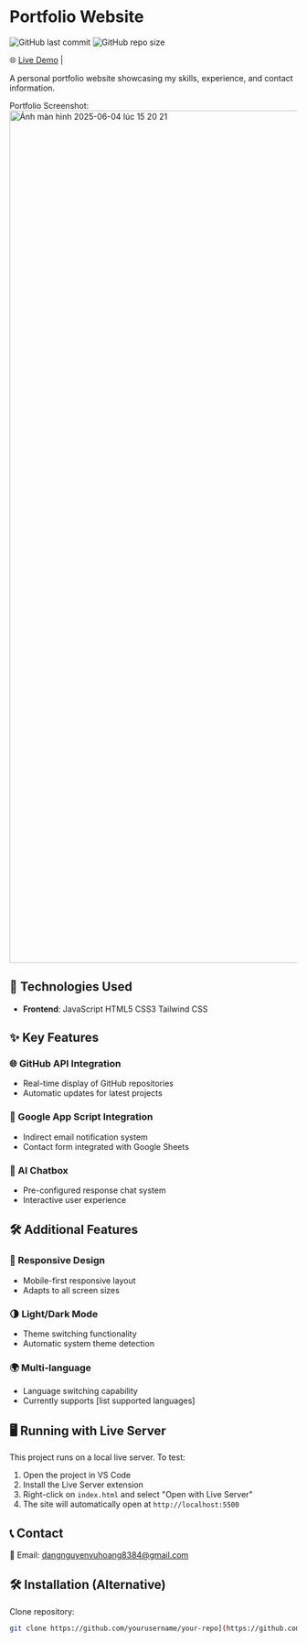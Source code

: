 # Portfolio Website


![GitHub last commit](https://img.shields.io/github/last-commit/DangNguyenVuHoang/portfolio) 
![GitHub repo size](https://img.shields.io/github/repo-size/DangNguyenVuHoang/portfolio)


🌐 [Live Demo]([https://your-portfolio.vercel.app](https://portfolioupdatenew.vercel.app/)) |

A personal portfolio website showcasing my skills, experience, and contact information.

Portfolio Screenshot: <img width="1491" alt="Ảnh màn hình 2025-06-04 lúc 15 20 21" src="https://github.com/user-attachments/assets/639754eb-b0e5-46fe-84ad-8bbc23d30852" />


## 🚀 Technologies Used

- **Frontend**: 
  JavaScript
  HTML5
  CSS3
  Tailwind CSS

## ✨ Key Features

### 🌐 GitHub API Integration
- Real-time display of GitHub repositories
- Automatic updates for latest projects

### 📧 Google App Script Integration
- Indirect email notification system
- Contact form integrated with Google Sheets

### 🤖 AI Chatbox
- Pre-configured response chat system
- Interactive user experience

## 🛠 Additional Features

### 📱 Responsive Design
- Mobile-first responsive layout
- Adapts to all screen sizes

### 🌗 Light/Dark Mode
- Theme switching functionality
- Automatic system theme detection

### 🌍 Multi-language
- Language switching capability
- Currently supports [list supported languages]

## 🖥️ Running with Live Server

This project runs on a local live server. To test:

1. Open the project in VS Code
2. Install the Live Server extension
3. Right-click on `index.html` and select "Open with Live Server"
4. The site will automatically open at `http://localhost:5500`

## 📞 Contact
📧 Email: dangnguyenvuhoang8384@gmail.com

## 🛠️ Installation (Alternative)
Clone repository:
```bash
git clone https://github.com/yourusername/your-repo](https://github.com/DangNguyenVuHoang/portfolio.git






